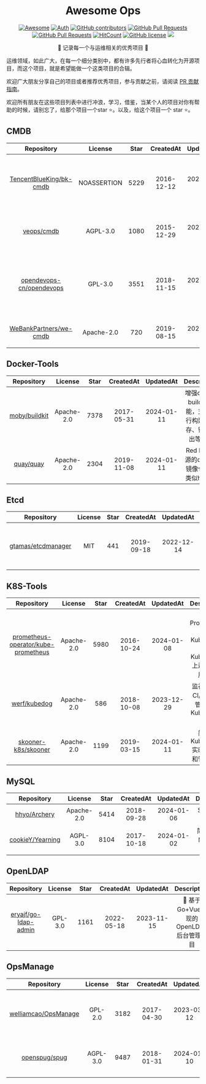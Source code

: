 <div align="center">
<h1>Awesome Ops</h1>

[![Awesome](https://awesome.re/badge.svg)](https://awesome.re)
[![Auth](https://img.shields.io/badge/Auth-eryajf-ff69b4)](https://github.com/eryajf)
[![GitHub contributors](https://img.shields.io/github/contributors/eryajf/awesome-ops)](https://github.com/eryajf/awesome-ops/graphs/contributors)
[![GitHub Pull Requests](https://img.shields.io/github/issues-pr/eryajf/awesome-ops)](https://github.com/eryajf/awesome-ops/pulls)
[![GitHub Pull Requests](https://img.shields.io/github/stars/eryajf/awesome-ops)](https://github.com/eryajf/awesome-ops/stargazers)
[![HitCount](https://views.whatilearened.today/views/github/eryajf/awesome-ops.svg)](https://github.com/eryajf/awesome-ops)
[![GitHub license](https://img.shields.io/github/license/eryajf/awesome-ops)](https://github.com/eryajf/awesome-ops/blob/main/LICENSE)
[![](https://img.shields.io/badge/Awesome-MyStarList-c780fa?logo=Awesome-Lists)](https://github.com/eryajf/awesome-stars-eryajf#readme)

<p>🧰 记录每一个与运维相关的优秀项目 🧰</p>
</div>

运维领域，如此广大，在每一个细分类别中，都有许多先行者将心血转化为开源项目，而这个项目，就是希望能做一个这类项目的合辑。

欢迎广大朋友分享自己的项目或者推荐优秀项目，参与贡献之前，请阅读 [PR 贡献指南](./CONTRIBUTING.md)。

欢迎所有朋友在这些项目列表中进行冲浪，学习，借鉴，当某个人的项目对你有帮助的时候，请别忘了，给那个项目一个star ⭐️。以及，给这个项目一个 star ⭐️。

## CMDB

| Repository  | License | Star  |CreatedAt | UpdatedAt  | Description |
|:-:|:-:|:-:|:-:|:-:|:-:|
| [TencentBlueKing/bk-cmdb](https://github.com/TencentBlueKing/bk-cmdb) | NOASSERTION | 5229 | 2016-12-12 | 2024-01-11 | 腾讯蓝鲸配置平台是一个面向资产及应用的企业级配置管理平台 |
| [veops/cmdb](https://github.com/veops/cmdb) | AGPL-3.0 | 1080 | 2015-12-29 | 2024-01-11 | 简单、轻量、通用的运维配置管理数据库 |
| [opendevops-cn/opendevops](https://github.com/opendevops-cn/opendevops) | GPL-3.0 | 3551 | 2018-11-15 | 2023-03-06 | 一站式DevOps、自动化运维、完全开源的云管理平台、自动化运维平台 |
| [WeBankPartners/we-cmdb](https://github.com/WeBankPartners/we-cmdb) | Apache-2.0 | 720 | 2019-08-15 | 2024-01-11 | 微众银行配置管理数据库系统 |


## Docker-Tools

| Repository  | License | Star  |CreatedAt | UpdatedAt  | Description |
|:-:|:-:|:-:|:-:|:-:|:-:|
| [moby/buildkit](https://github.com/moby/buildkit) | Apache-2.0 | 7378 | 2017-05-31 | 2024-01-11 | 增强docker build的功能，支持并行构建、缓存、镜像导出等功能 |
| [quay/quay](https://github.com/quay/quay) | Apache-2.0 | 2304 | 2019-11-08 | 2024-01-11 | Red Hat 开源的docker镜像仓库，类似harbor |


## Etcd

| Repository  | License | Star  |CreatedAt | UpdatedAt  | Description |
|:-:|:-:|:-:|:-:|:-:|:-:|
| [gtamas/etcdmanager](https://github.com/gtamas/etcdmanager) | MIT | 441 | 2019-09-18 | 2022-12-14 | Etcd客户端，支持Linux、Windows、MacOS |


## K8S-Tools

| Repository  | License | Star  |CreatedAt | UpdatedAt  | Description |
|:-:|:-:|:-:|:-:|:-:|:-:|
| [prometheus-operator/kube-prometheus](https://github.com/prometheus-operator/kube-prometheus) | Apache-2.0 | 5980 | 2016-10-24 | 2024-01-08 | 使用Prometheus监控Kubernetes和在Kubernetes上运行的应用程序 |
| [werf/kubedog](https://github.com/werf/kubedog) | Apache-2.0 | 586 | 2018-10-08 | 2023-12-29 | 监视和跟踪CI/CD部署管道中的Kubernetes资源 |
| [skooner-k8s/skooner](https://github.com/skooner-k8s/skooner) | Apache-2.0 | 1199 | 2019-03-15 | 2024-01-11 | 简单的Kubernetes实时仪表板和管理工具 |


## MySQL

| Repository  | License | Star  |CreatedAt | UpdatedAt  | Description |
|:-:|:-:|:-:|:-:|:-:|:-:|
| [hhyo/Archery](https://github.com/hhyo/Archery) | Apache-2.0 | 5414 | 2018-09-28 | 2024-01-06 | SQL审核查询平台 |
| [cookieY/Yearning](https://github.com/cookieY/Yearning) | AGPL-3.0 | 8104 | 2017-10-18 | 2024-01-02 | 简单,高效的MYSQL 审计平台 |


## OpenLDAP

| Repository  | License | Star  |CreatedAt | UpdatedAt  | Description |
|:-:|:-:|:-:|:-:|:-:|:-:|
| [eryajf/go-ldap-admin](https://github.com/eryajf/go-ldap-admin) | GPL-3.0 | 1161 | 2022-05-18 | 2023-11-15 | 🌉 基于Go&#43;Vue实现的OpenLDAP后台管理项目 |


## OpsManage

| Repository  | License | Star  |CreatedAt | UpdatedAt  | Description |
|:-:|:-:|:-:|:-:|:-:|:-:|
| [welliamcao/OpsManage](https://github.com/welliamcao/OpsManage) | GPL-2.0 | 3182 | 2017-04-30 | 2023-03-12 | 代码部署、应用部署、计划任务、设备资产管理平台 |
| [openspug/spug](https://github.com/openspug/spug) | AGPL-3.0 | 9487 | 2018-01-31 | 2024-01-10 | 轻量级无Agent的自动化运维平台 |
